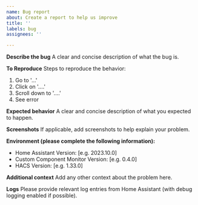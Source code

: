 ```yaml
---
name: Bug report
about: Create a report to help us improve
title: ''
labels: bug
assignees: ''

---
```


**Describe the bug**
A clear and concise description of what the bug is.

**To Reproduce**
Steps to reproduce the behavior:
1. Go to '...'
2. Click on '....'
3. Scroll down to '....'
4. See error

**Expected behavior**
A clear and concise description of what you expected to happen.

**Screenshots**
If applicable, add screenshots to help explain your problem.

**Environment (please complete the following information):**
 - Home Assistant Version: [e.g. 2023.10.0]
 - Custom Component Monitor Version: [e.g. 0.4.0]
 - HACS Version: [e.g. 1.33.0]

**Additional context**
Add any other context about the problem here.

**Logs**
Please provide relevant log entries from Home Assistant (with debug logging enabled if possible).